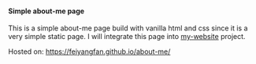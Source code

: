 #### Simple about-me page

This is a simple about-me page build with vanilla html and css since it is a very simple static page. I will integrate this page into [my-website](https://github.com/feiyangfan/my-website) project. 

Hosted on: https://feiyangfan.github.io/about-me/
